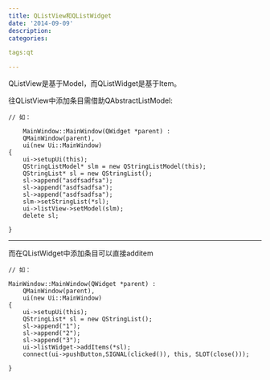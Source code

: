 ```yaml
---
title: QListView和QListWidget
date: '2014-09-09'
description:
categories:

tags:qt

---
```


QListView是基于Model，而QListWidget是基于Item。

往QListView中添加条目需借助QAbstractListModel:

	// 如：

	    MainWindow::MainWindow(QWidget *parent) :
	    QMainWindow(parent),
	    ui(new Ui::MainWindow)
	{
	    ui->setupUi(this);
	    QStringListModel* slm = new QStringListModel(this);
	    QStringList* sl = new QStringList();
	    sl->append("asdfsadfsa");
	    sl->append("asdfsadfsa");
	    sl->append("asdfsadfsa");
	    slm->setStringList(*sl);
	    ui->listView->setModel(slm);
	    delete sl;

	}

---

而在QListWidget中添加条目可以直接additem

	// 如：

	MainWindow::MainWindow(QWidget *parent) :
	    QMainWindow(parent),
	    ui(new Ui::MainWindow)
	{
	    ui->setupUi(this);
	    QStringList* sl = new QStringList();
	    sl->append("1");
	    sl->append("2");
	    sl->append("3");
	    ui->listWidget->addItems(*sl);
	    connect(ui->pushButton,SIGNAL(clicked()), this, SLOT(close()));

	}

